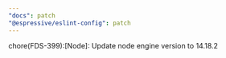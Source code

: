```yaml
---
"docs": patch
"@espressive/eslint-config": patch
---
```


chore(FDS-399):[Node]: Update node engine version to 14.18.2
